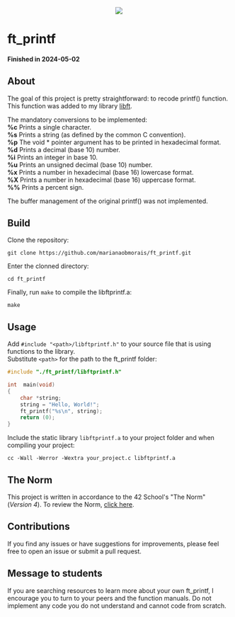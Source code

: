 <p align="center">
	<img src="https://img.shields.io/github/last-commit/marianaobmorais/ft_printf?color=%2312bab9&style=flat-square"/>
</p>

# ft_printf

#### Finished in 2024-05-02

## About

 The goal of this project is pretty straightforward: to recode printf() function.  
 This function was added to my library [libft](https://github.com/marianaobmorais/libft/).

The mandatory conversions to be implemented:  
**%c** Prints a single character.  
**%s** Prints a string (as defined by the common C convention).  
**%p** The void * pointer argument has to be printed in hexadecimal format.  
**%d** Prints a decimal (base 10) number.  
**%i** Prints an integer in base 10.  
**%u** Prints an unsigned decimal (base 10) number.  
**%x** Prints a number in hexadecimal (base 16) lowercase format.  
**%X** Prints a number in hexadecimal (base 16) uppercase format.  
**%%** Prints a percent sign.  

The buffer management of the original printf() was not implemented.

## Build

 Clone the repository: 
 ```shell
git clone https://github.com/marianaobmorais/ft_printf.git
```
 Enter the clonned directory:
 ```shell
cd ft_printf
```
Finally, run `make` to compile the libftprintf.a:
```shell
make
```

## Usage

Add `#include "<path>/libftprintf.h"` to your source file that is using functions to the library.  
Substitute `<path>` for the path to the ft_printf folder: 

```c
#include "./ft_printf/libftprintf.h"

int  main(void)
{
	char *string;
	string = "Hello, World!";
	ft_printf("%s\n", string);
	return (0);
}
```

Include the static library `libftprintf.a` to your project folder and when compiling your project:

```shell
cc -Wall -Werror -Wextra your_project.c libftprintf.a
```

## The Norm

This project is written in accordance to the 42 School's "The Norm" (_Version 4_). To review the Norm, [click here](https://github.com/42School/norminette/blob/master/pdf/en.norm.pdf).

## Contributions

If you find any issues or have suggestions for improvements, please feel free to open an issue or submit a pull request.

## Message to students

If you are searching resources to learn more about your own ft_printf, I encourage you to turn to your peers and the function manuals. Do not implement any code you do not understand and cannot code from scratch.
